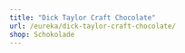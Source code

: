 ```yaml
---
title: "Dick Taylor Craft Chocolate"
url: /eureka/dick-taylor-craft-chocolate/
shop: Schokolade
---
```

